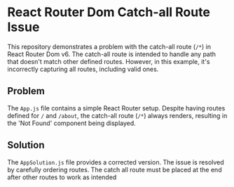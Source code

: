 # React Router Dom Catch-all Route Issue

This repository demonstrates a problem with the catch-all route (`/*`) in React Router Dom v6.  The catch-all route is intended to handle any path that doesn't match other defined routes. However, in this example, it's incorrectly capturing all routes, including valid ones.

## Problem

The `App.js` file contains a simple React Router setup. Despite having routes defined for `/` and `/about`, the catch-all route (`/*`) always renders, resulting in the 'Not Found' component being displayed.

## Solution

The `AppSolution.js` file provides a corrected version.  The issue is resolved by carefully ordering routes. The catch all route must be placed at the end after other routes to work as intended